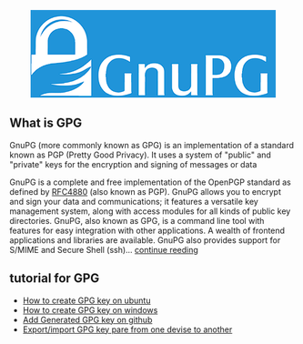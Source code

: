 <p align="center">
  <img src="./asset/logo.png" alt="GunPG">
</p>

## What is GPG

GnuPG (more commonly known as GPG) is an implementation of a standard known as PGP (Pretty Good Privacy). It uses a system of "public" and "private" keys for the encryption and signing of messages or data

GnuPG is a complete and free implementation of the OpenPGP standard as defined by [RFC4880](https://www.ietf.org/rfc/rfc4880.txt) (also known as PGP). GnuPG allows you to encrypt and sign your data and communications; it features a versatile key management system, along with access modules for all kinds of public key directories. GnuPG, also known as GPG, is a command line tool with features for easy integration with other applications. A wealth of frontend applications and libraries are available. GnuPG also provides support for S/MIME and Secure Shell (ssh)...
[continue reeding](https://gnupg.org/)

## tutorial for GPG 
 
 - [How to create GPG key on ubuntu](./create-GPG-key-on-ubuntu.md)
 - [How to create GPG key on windows](./create-GPG-key-on-windows.md)
 - [Add Generated GPG key on github](./Add-GPG-key-on-github.md)
 - [Export/import GPG key pare from one devise to another](./Export-import-GPG-key-pare.md)